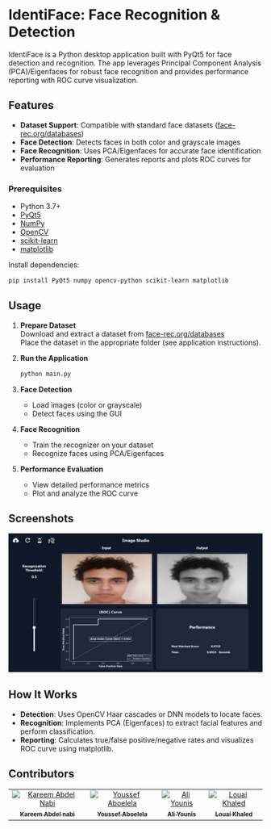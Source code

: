 # IdentiFace: Face Recognition & Detection 

IdentiFace is a Python desktop application built with PyQt5 for face detection and recognition. The app leverages Principal Component Analysis (PCA)/Eigenfaces for robust face recognition and provides performance reporting with ROC curve visualization.

## Features

- **Dataset Support**: Compatible with standard face datasets ([face-rec.org/databases](http://www.face-rec.org/databases/))
- **Face Detection**: Detects faces in both color and grayscale images
- **Face Recognition**: Uses PCA/Eigenfaces for accurate face identification
- **Performance Reporting**: Generates reports and plots ROC curves for evaluation

### Prerequisites

- Python 3.7+
- [PyQt5](https://pypi.org/project/PyQt5/)
- [NumPy](https://pypi.org/project/numpy/)
- [OpenCV](https://pypi.org/project/opencv-python/)
- [scikit-learn](https://pypi.org/project/scikit-learn/)
- [matplotlib](https://pypi.org/project/matplotlib/)

Install dependencies:

```bash
pip install PyQt5 numpy opencv-python scikit-learn matplotlib
```

## Usage

1. **Prepare Dataset**  
   Download and extract a dataset from [face-rec.org/databases](http://www.face-rec.org/databases/)  
   Place the dataset in the appropriate folder (see application instructions).

2. **Run the Application**

   ```bash
   python main.py
   ```

3. **Face Detection**  
   - Load images (color or grayscale)
   - Detect faces using the GUI

4. **Face Recognition**  
   - Train the recognizer on your dataset
   - Recognize faces using PCA/Eigenfaces

5. **Performance Evaluation**  
   - View detailed performance metrics
   - Plot and analyze the ROC curve

## Screenshots

![UI Screenshot](assets/UI.png)

## How It Works

- **Detection**: Uses OpenCV Haar cascades or DNN models to locate faces.
- **Recognition**: Implements PCA (Eigenfaces) to extract facial features and perform classification.
- **Reporting**: Calculates true/false positive/negative rates and visualizes ROC curve using matplotlib.

## Contributors <a name = "Contributors"></a>
<table>
  <tr>
     <td align="center">
    <a href="https://github.com/karreemm" target="_black">
    <img src="https://avatars.githubusercontent.com/u/116344832?v=4" width="150px;" alt="Kareem Abdel Nabi"/>
    <br />
    <sub><b>Kareem Abdel nabi</b></sub></a>
    </td>
    <td align="center">
    <a href="https://github.com/Youssef-Abo-El-Ela" target="_black">
    <img src="https://avatars.githubusercontent.com/u/125592387?v=4" width="150px;" alt="Youssef Aboelela"/>
    <br />
    <sub><b>Youssef Aboelela</b></sub></a>
    </td>
    <td align="center">
    <a href="https://github.com/aliyounis33" target="_black">
    <img src="https://avatars.githubusercontent.com/u/125222093?v=4" width="150px;" alt="Ali Younis"/>
    <br />
    <sub><b>Ali Younis</b></sub></a>
    </td>
    <td align="center">
    <a href="https://github.com/louai111" target="_black">
    <img src="https://avatars.githubusercontent.com/u/79408256?v=4" width="150px;" alt="Louai Khaled"/>
    <br />
    <sub><b>Louai Khaled</b></sub></a>
    </td>
      </tr>
</table>
